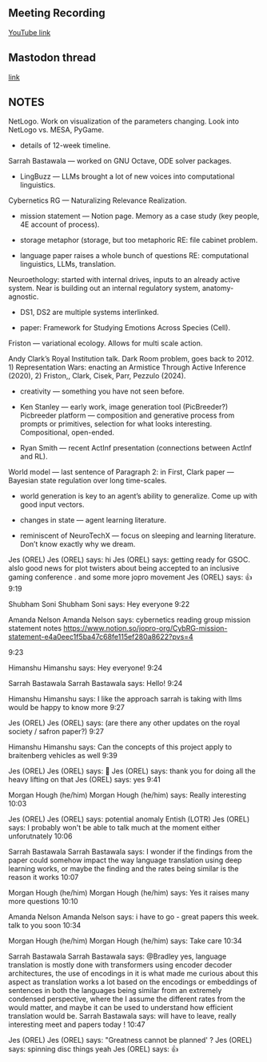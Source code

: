 ## Meeting Recording

[YouTube link](https://youtu.be/NbQx8mQ46VE?si=khGds2TSIvgAoSKQ)

## Mastodon thread

[link](https://neuromatch.social/@OREL/112190780145559289)

## NOTES
NetLogo. Work on visualization of the parameters changing. Look into NetLogo vs. MESA, PyGame.

* details of 12-week timeline.

Sarrah Bastawala — worked on GNU Octave, ODE solver packages.

* LingBuzz — LLMs brought a lot of new voices into computational linguistics.


Cybernetics RG — Naturalizing Relevance Realization.

* mission statement — Notion page. Memory as a case study (key people, 4E account of process).

* storage metaphor (storage, but too metaphoric RE: file cabinet problem.

* language paper raises a whole bunch of questions RE: computational linguistics, LLMs, translation.


Neuroethology: started with internal drives, inputs to an already active system. Near is building out an internal regulatory system, anatomy-agnostic.

* DS1, DS2 are multiple systems interlinked.

* paper: Framework for Studying Emotions Across Species (Cell).


Friston — variational ecology. Allows for multi scale action.

Andy Clark’s Royal Institution talk. Dark Room problem, goes back to 2012. 1) Representation Wars: enacting an Armistice Through Active Inference (2020), 2) Friston,, Clark, Cisek, Parr, Pezzulo (2024).

* creativity — something you have not seen before.

* Ken Stanley — early work, image generation tool (PicBreeder?) Picbreeder platform — composition and generative process from prompts or primitives, selection for what looks interesting. Compositional, open-ended.

* Ryan Smith — recent ActInf presentation (connections between ActInf and RL).


World model — last sentence of Paragraph 2: in First, Clark paper — Bayesian state regulation over long time-scales.

* world generation is key to an agent’s ability to generalize. Come up with good input vectors.

* changes in state — agent learning literature.

* reminiscent of NeuroTechX — focus on sleeping and learning literature. Don’t know exactly why we dream.

Jes (OREL)
Jes (OREL) says:
hi 
Jes (OREL) says:
getting ready for GSOC. alslo good news for plot twisters about being accepted to an inclusive gaming conference . and some more jopro movement 
Jes (OREL) says:
👍 
9:19

Shubham Soni
Shubham Soni says:
Hey everyone 
9:22

Amanda Nelson
Amanda Nelson says:
cybernetics reading group mission statement notes 
https://www.notion.so/jopro-org/CybRG-mission-statement-e4a0eec1f5ba47c68fe115ef280a8622?pvs=4
 
9:23

Himanshu
Himanshu says:
Hey everyone! 
9:24

Sarrah Bastawala
Sarrah Bastawala says:
Hello! 
9:24

Himanshu
Himanshu says:
I like the approach sarrah is taking with llms would be happy to know more 
9:27

Jes (OREL)
Jes (OREL) says:
(are there any other updates on the royal society / safron paper?) 
9:27

Himanshu
Himanshu says:
Can the concepts of this project apply to braitenberg vehicles as well 
9:39

Jes (OREL)
Jes (OREL) says:
👏 
Jes (OREL) says:
thank you for doing all the heavy lifting on that 
Jes (OREL) says:
yes 
9:41

Morgan Hough (he/him)
Morgan Hough (he/him) says:
Really interesting 
10:03

Jes (OREL)
Jes (OREL) says:
potential anomaly  Entish (LOTR) 
Jes (OREL) says:
I probably won't be able to talk much at the moment either unforutnately 
10:06

Sarrah Bastawala
Sarrah Bastawala says:
I wonder if the findings from the paper could somehow impact the way language translation using deep learning works, or maybe the finding and the rates being similar is the reason it works 
10:07

Morgan Hough (he/him)
Morgan Hough (he/him) says:
Yes it raises many more questions 
10:10

Amanda Nelson
Amanda Nelson says:
i have to go - great papers this week. talk to you soon 
10:34

Morgan Hough (he/him)
Morgan Hough (he/him) says:
Take care 
10:34

Sarrah Bastawala
Sarrah Bastawala says:
@Bradley yes, language translation is mostly done with transformers using encoder decoder architectures, the use of encodings in it is what made me curious about this aspect as translation works a lot based on the encodings or embeddings of sentences in both the languages being similar from an extremely condensed perspective, where the I assume the different rates from the would matter, and maybe it can be used to understand how efficient translation would be. 
Sarrah Bastawala says:
will have to leave, really interesting meet and papers today ! 
10:47

Jes (OREL)
Jes (OREL) says:
"Greatness cannot be planned' ? 
Jes (OREL) says:
spinning disc things yeah 
Jes (OREL) says:
👍 
